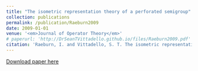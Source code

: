 ```yaml
---
title: "The isometric representation theory of a perforated semigroup"
collection: publications
permalink: /publication/Raeburn2009
date: 2009-01-01
venue: '<em>Journal of Operator Theory</em>'
# paperurl: 'http://DrSeanTVittadello.github.io/files/Raeburn2009.pdf'
citation: 'Raeburn, I. and Vittadello, S. T. The isometric representation theory of a perforated semigroup. <em>Journal of Operator Theory</em>, 2009, <strong>62</strong>, 357-370.'
---
```

[Download paper here](http://DrSeanTVittadello.github.io/files/Raeburn2009.pdf)
